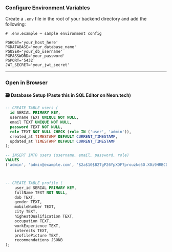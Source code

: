 ### Configure Environment Variables

Create a `.env` file in the root of your backend directory and add the following:

```env
# .env.example — sample environment config

PGHOST='your_host_here'
PGDATABASE='your_database_name'
PGUSER='your_db_username'
PGPASSWORD='your_password'
PGPORT='5432'
JWT_SECRET='your_jwt_secret'
```

---
### Open in Browser
#### 🗃️ Database Setup (Paste this in SQL Editor on Neon.tech)

```sql
-- CREATE TABLE users (
  id SERIAL PRIMARY KEY,
  username TEXT UNIQUE NOT NULL,
  email TEXT UNIQUE NOT NULL,
  password TEXT NOT NULL,
  role TEXT NOT NULL CHECK (role IN ('user', 'admin')),
  created_at TIMESTAMP DEFAULT CURRENT_TIMESTAMP,
  updated_at TIMESTAMP DEFAULT CURRENT_TIMESTAMP
);

-- INSERT INTO users (username, email, password, role)
VALUES 
('admin', 'admin@example.com', '$2a$10$B2TgP26YpXDF7prouzke5O.X0i9HRBCDdr4gJP9C62D.dTP5G5zHG', 'user');



-- CREATE TABLE profile (
    user_id SERIAL PRIMARY KEY,
    fullName TEXT NOT NULL,
    dob TEXT, 
    gender TEXT,
    mobileNumber TEXT,
    city TEXT,
    highestQualification TEXT,
    occupation TEXT,
    workExperience TEXT,
    interests TEXT,
    profilePicture TEXT,
    recommendations JSONB
);



